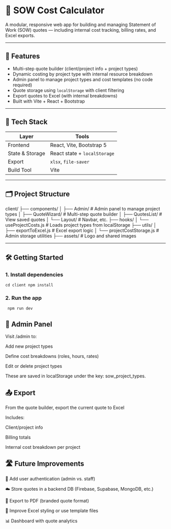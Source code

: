 # 🧾 SOW Cost Calculator

A modular, responsive web app for building and managing Statement of Work (SOW) quotes — including internal cost tracking, billing rates, and Excel exports.

---

## 🧠 Features

- Multi-step quote builder (client/project info + project types)
- Dynamic costing by project type with internal resource breakdown
- Admin panel to manage project types and cost templates (no code required)
- Quote storage using `localStorage` with client filtering
- Export quotes to Excel (with internal breakdowns)
- Built with Vite + React + Bootstrap

---

## 🧱 Tech Stack

| Layer        | Tools                       |
|--------------|-----------------------------|
| Frontend     | React, Vite, Bootstrap 5     |
| State & Storage | React state + `localStorage` |
| Export       | `xlsx`, `file-saver`         |
| Build Tool   | Vite                         |

---

## 🗂️ Project Structure

client/
├── components/
│ ├── Admin/ # Admin panel to manage project types
│ ├── QuoteWizard/ # Multi-step quote builder
│ ├── QuotesList/ # View saved quotes
│ └── Layout/ # Navbar, etc.
├── hooks/
│ └── useProjectCosts.js # Loads project types from localStorage
├── utils/
│ ├── exportToExcel.js # Excel export logic
│ └── projectCostStorage.js # Admin storage utilities
├── assets/ # Logo and shared images


---

## 🛠 Getting Started

### 1. Install dependencies
<code>cd client
npm install</code>

### 2. Run the app
<code> npm run dev</code>

## 🔐 Admin Panel
Visit /admin to:

Add new project types

Define cost breakdowns (roles, hours, rates)

Edit or delete project types

These are saved in localStorage under the key: sow_project_types.

## 📤 Export
From the quote builder, export the current quote to Excel

Includes:

Client/project info

Billing totals

Internal cost breakdown per project

## 🛣 Future Improvements
🔐 Add user authentication (admin vs. staff)

☁️ Store quotes in a backend DB (Firebase, Supabase, MongoDB, etc.)

🧾 Export to PDF (branded quote format)

🎨 Improve Excel styling or use template files

📊 Dashboard with quote analytics



